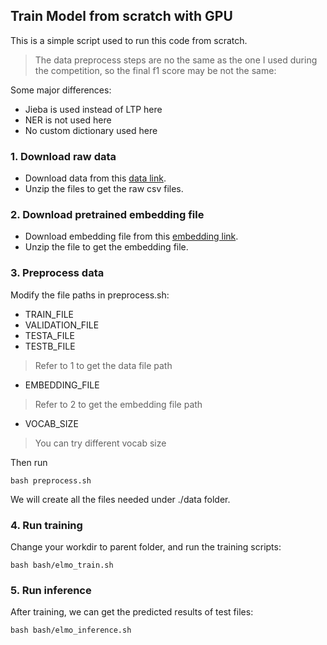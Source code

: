 ## Train Model from scratch with GPU

This is a simple script used to run this code from scratch.

> The data preprocess steps are no the same as the one I used during the competition, so the final f1 score may be not the same:

Some major differences:
- Jieba is used instead of LTP here
- NER is not used here
- No custom dictionary used here

### 1. Download raw data

- Download data from this [data link](https://drive.google.com/file/d/1OInXRx_OmIJgK3ZdoFZnmqUi0rGfOaQo/view?usp=sharing).
- Unzip the files to get the raw csv files.

### 2. Download pretrained embedding file

- Download embedding file from this [embedding link](https://pan.baidu.com/s/1tUghuTno5yOvOx4LXA9-wg).
- Unzip the file to get the embedding file.

### 3. Preprocess data

Modify the file paths in preprocess.sh:
- TRAIN_FILE
- VALIDATION_FILE
- TESTA_FILE
- TESTB_FILE
> Refer to 1 to get the data file path
- EMBEDDING_FILE
> Refer to 2 to get the embedding file path
- VOCAB_SIZE
> You can try different vocab size

Then run

```
bash preprocess.sh
```

We will create all the files needed under ./data folder.

### 4. Run training

Change your workdir to parent folder, and run the training scripts:

```
bash bash/elmo_train.sh
```

### 5. Run inference

After training, we can get the predicted results of test files:

```
bash bash/elmo_inference.sh
```